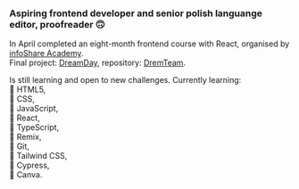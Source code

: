 ### Aspiring frontend developer and senior polish languange editor, proofreader 🙃

In April completed an eight-month frontend course with React, organised by <a href="https://github.com/infoshareacademy">infoShare Academy<a>. <br>Final project: <a href="https://dreamday.pages.dev/">DreamDay<a>, repository: <a href="https://github.com/infoshareacademy/jfdzr12-dreamteam">DremTeam<a>. 

Is still learning and open to new challenges. Currently learning: <br>🧐 HTML5, <br>🧐 CSS, <br>🧐 JavaScript, <br>🧐 React, <br>🧐 TypeScript, <br>🧐 Remix, <br>🧐 Git, <br>🧐 Tailwind CSS, <br>🧐 Cypress, <br>🧐 Canva. 


<!---
monika-plawska/monika-plawska is a ✨ special ✨ repository because its `README.md` (this file) appears on your GitHub profile.
You can click the Preview link to take a look at your changes.
--->

